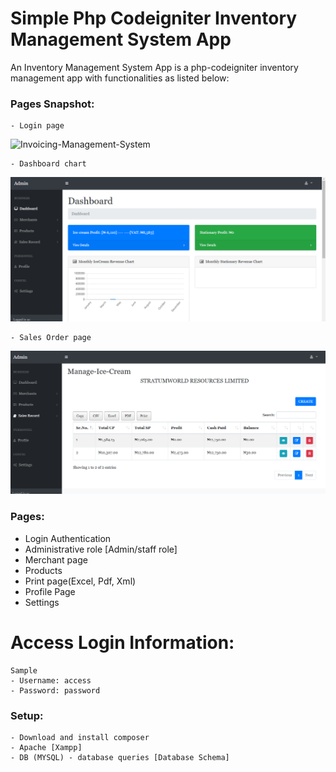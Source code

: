 # Simple Php Codeigniter Inventory Management System App
An Inventory Management System App is a php-codeigniter inventory management app with functionalities as listed below:

### Pages Snapshot:
    - Login page
![Invoicing-Management-System](https://github.com/decodeMe001/Invoicing-Management-System/blob/master/assets/img/login.JPG)

    - Dashboard chart 
![Invoicing-Management-System](https://github.com/decodeMe001/Invoicing-Management-System/blob/master/assets/img/pics2.PNG)

    - Sales Order page
![Invoicing-Management-System](https://github.com/decodeMe001/Invoicing-Management-System/blob/master/assets/img/pics4.PNG)

### Pages:
  - Login Authentication
  - Administrative role [Admin/staff role]
  - Merchant page
  - Products
  - Print page(Excel, Pdf, Xml)
  - Profile Page
  - Settings

  # Access Login Information:

    Sample
    - Username: access
    - Password: password

### Setup:
    - Download and install composer
    - Apache [Xampp]
    - DB (MYSQL) - database queries [Database Schema]
